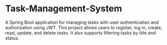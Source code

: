 # Task-Management-System
A Spring Boot application for managing tasks with user authentication and authorization using JWT. This project allows users to register, log in, create, read, update, and delete tasks. It also supports filtering tasks by title and status.
